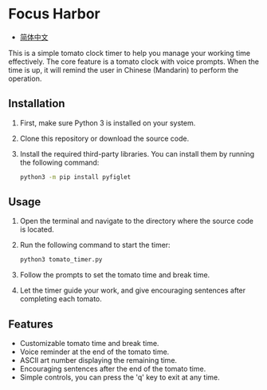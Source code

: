 # Focus Harbor

- [简体中文](README_zh_CN.md)

This is a simple tomato clock timer to help you manage your working time effectively. The core feature is a tomato clock with voice prompts. When the time is up, it will remind the user in Chinese (Mandarin) to perform the operation.

## Installation

1. First, make sure Python 3 is installed on your system.
2. Clone this repository or download the source code.
3. Install the required third-party libraries. You can install them by running the following command:

   ```bash
   python3 -m pip install pyfiglet
   ```

## Usage

1. Open the terminal and navigate to the directory where the source code is located.
2. Run the following command to start the timer:

   ```bash
   python3 tomato_timer.py
   ```

3. Follow the prompts to set the tomato time and break time.
4. Let the timer guide your work, and give encouraging sentences after completing each tomato.

## Features

- Customizable tomato time and break time.
- Voice reminder at the end of the tomato time.
- ASCII art number displaying the remaining time.
- Encouraging sentences after the end of the tomato time.
- Simple controls, you can press the 'q' key to exit at any time.
